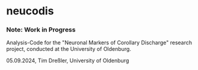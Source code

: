 # neucodis

### Note: Work in Progress

Analysis-Code for the "Neuronal Markers of Corollary Discharge" research project, conducted at the University of Oldenburg.


05.09.2024, Tim Dreßler, University of Oldenburg
